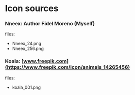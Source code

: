 # Icon sources

### Nneex: Author Fidel Moreno (Myself)
files:
 - Nneex_24.png
 - Nneex_256.png


### Koala: [www.freepik.com](https://www.freepik.com/icon/animals_14265456)
files:
 - koala_001.png
